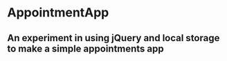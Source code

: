 # AppointmentApp
## An experiment in using jQuery and local storage to make a simple appointments app
